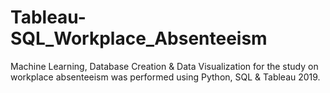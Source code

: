 # Tableau-SQL_Workplace_Absenteeism
Machine Learning, Database Creation &amp; Data Visualization for the study on workplace absenteeism was performed using Python, SQL &amp; Tableau 2019.
